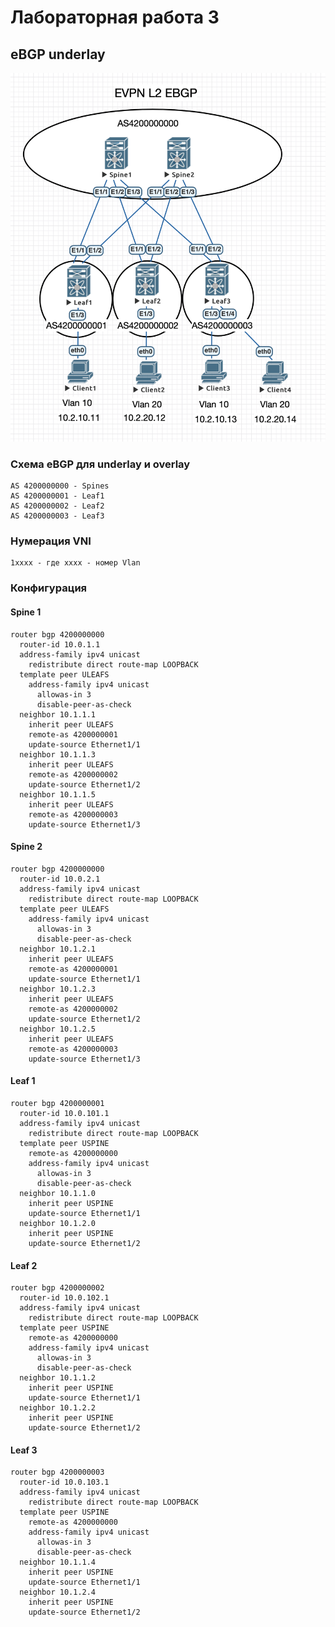 # Лабораторная работа 3
## eBGP underlay
![Схема сети](net1.png "Схема сети")
### Схема eBGP для underlay и overlay
    AS 4200000000 - Spines
    AS 4200000001 - Leaf1
    AS 4200000002 - Leaf2
    AS 4200000003 - Leaf3
### Нумерация VNI
    1xxxx - где xxxx - номер Vlan
### Конфигурация
#### Spine 1
    router bgp 4200000000
      router-id 10.0.1.1
      address-family ipv4 unicast
        redistribute direct route-map LOOPBACK
      template peer ULEAFS
        address-family ipv4 unicast
          allowas-in 3
          disable-peer-as-check
      neighbor 10.1.1.1
        inherit peer ULEAFS
        remote-as 4200000001
        update-source Ethernet1/1
      neighbor 10.1.1.3
        inherit peer ULEAFS
        remote-as 4200000002
        update-source Ethernet1/2
      neighbor 10.1.1.5
        inherit peer ULEAFS
        remote-as 4200000003
        update-source Ethernet1/3
#### Spine 2
    router bgp 4200000000
      router-id 10.0.2.1
      address-family ipv4 unicast
        redistribute direct route-map LOOPBACK
      template peer ULEAFS
        address-family ipv4 unicast
          allowas-in 3
          disable-peer-as-check
      neighbor 10.1.2.1
        inherit peer ULEAFS
        remote-as 4200000001
        update-source Ethernet1/1
      neighbor 10.1.2.3
        inherit peer ULEAFS
        remote-as 4200000002
        update-source Ethernet1/2
      neighbor 10.1.2.5
        inherit peer ULEAFS
        remote-as 4200000003
        update-source Ethernet1/3
#### Leaf 1
    router bgp 4200000001
      router-id 10.0.101.1
      address-family ipv4 unicast
        redistribute direct route-map LOOPBACK
      template peer USPINE
        remote-as 4200000000
        address-family ipv4 unicast
          allowas-in 3
          disable-peer-as-check
      neighbor 10.1.1.0
        inherit peer USPINE
        update-source Ethernet1/1
      neighbor 10.1.2.0
        inherit peer USPINE
        update-source Ethernet1/2  
#### Leaf 2
    router bgp 4200000002
      router-id 10.0.102.1
      address-family ipv4 unicast
        redistribute direct route-map LOOPBACK
      template peer USPINE
        remote-as 4200000000
        address-family ipv4 unicast
          allowas-in 3
          disable-peer-as-check
      neighbor 10.1.1.2
        inherit peer USPINE
        update-source Ethernet1/1
      neighbor 10.1.2.2
        inherit peer USPINE
        update-source Ethernet1/2
#### Leaf 3
    router bgp 4200000003
      router-id 10.0.103.1
      address-family ipv4 unicast
        redistribute direct route-map LOOPBACK
      template peer USPINE
        remote-as 4200000000
        address-family ipv4 unicast
          allowas-in 3
          disable-peer-as-check
      neighbor 10.1.1.4
        inherit peer USPINE
        update-source Ethernet1/1
      neighbor 10.1.2.4
        inherit peer USPINE
        update-source Ethernet1/2  
